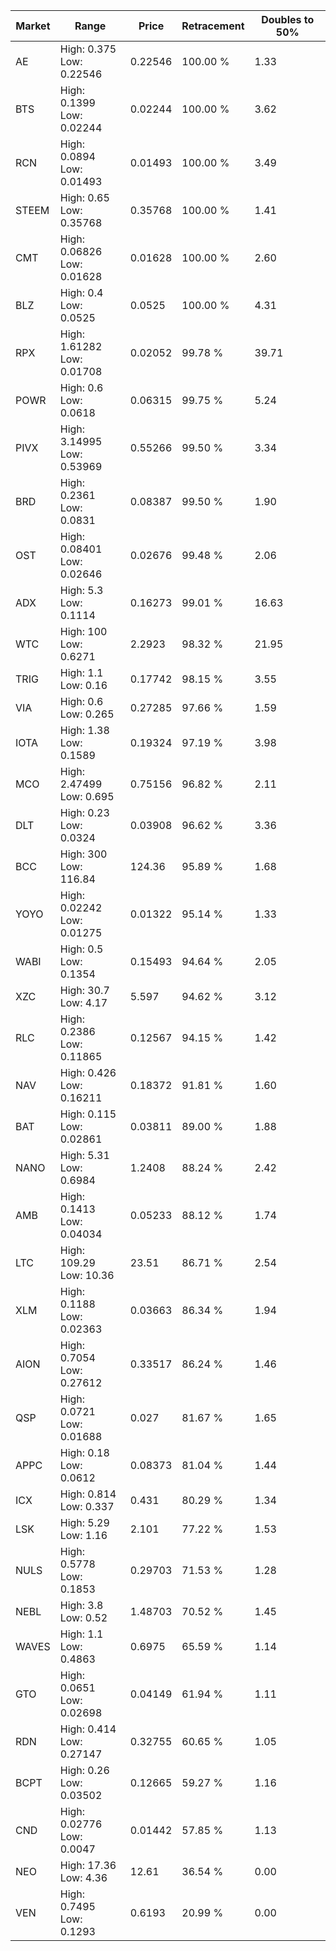 | Market | Range | Price| Retracement | Doubles to 50% |
| --- | --- | --- | --- | --- |
| AE | High: 0.375<br />Low: 0.22546 | 0.22546 | 100.00 % | 1.33 |
| BTS | High: 0.1399<br />Low: 0.02244 | 0.02244 | 100.00 % | 3.62 |
| RCN | High: 0.0894<br />Low: 0.01493 | 0.01493 | 100.00 % | 3.49 |
| STEEM | High: 0.65<br />Low: 0.35768 | 0.35768 | 100.00 % | 1.41 |
| CMT | High: 0.06826<br />Low: 0.01628 | 0.01628 | 100.00 % | 2.60 |
| BLZ | High: 0.4<br />Low: 0.0525 | 0.0525 | 100.00 % | 4.31 |
| RPX | High: 1.61282<br />Low: 0.01708 | 0.02052 | 99.78 % | 39.71 |
| POWR | High: 0.6<br />Low: 0.0618 | 0.06315 | 99.75 % | 5.24 |
| PIVX | High: 3.14995<br />Low: 0.53969 | 0.55266 | 99.50 % | 3.34 |
| BRD | High: 0.2361<br />Low: 0.0831 | 0.08387 | 99.50 % | 1.90 |
| OST | High: 0.08401<br />Low: 0.02646 | 0.02676 | 99.48 % | 2.06 |
| ADX | High: 5.3<br />Low: 0.1114 | 0.16273 | 99.01 % | 16.63 |
| WTC | High: 100<br />Low: 0.6271 | 2.2923 | 98.32 % | 21.95 |
| TRIG | High: 1.1<br />Low: 0.16 | 0.17742 | 98.15 % | 3.55 |
| VIA | High: 0.6<br />Low: 0.265 | 0.27285 | 97.66 % | 1.59 |
| IOTA | High: 1.38<br />Low: 0.1589 | 0.19324 | 97.19 % | 3.98 |
| MCO | High: 2.47499<br />Low: 0.695 | 0.75156 | 96.82 % | 2.11 |
| DLT | High: 0.23<br />Low: 0.0324 | 0.03908 | 96.62 % | 3.36 |
| BCC | High: 300<br />Low: 116.84 | 124.36 | 95.89 % | 1.68 |
| YOYO | High: 0.02242<br />Low: 0.01275 | 0.01322 | 95.14 % | 1.33 |
| WABI | High: 0.5<br />Low: 0.1354 | 0.15493 | 94.64 % | 2.05 |
| XZC | High: 30.7<br />Low: 4.17 | 5.597 | 94.62 % | 3.12 |
| RLC | High: 0.2386<br />Low: 0.11865 | 0.12567 | 94.15 % | 1.42 |
| NAV | High: 0.426<br />Low: 0.16211 | 0.18372 | 91.81 % | 1.60 |
| BAT | High: 0.115<br />Low: 0.02861 | 0.03811 | 89.00 % | 1.88 |
| NANO | High: 5.31<br />Low: 0.6984 | 1.2408 | 88.24 % | 2.42 |
| AMB | High: 0.1413<br />Low: 0.04034 | 0.05233 | 88.12 % | 1.74 |
| LTC | High: 109.29<br />Low: 10.36 | 23.51 | 86.71 % | 2.54 |
| XLM | High: 0.1188<br />Low: 0.02363 | 0.03663 | 86.34 % | 1.94 |
| AION | High: 0.7054<br />Low: 0.27612 | 0.33517 | 86.24 % | 1.46 |
| QSP | High: 0.0721<br />Low: 0.01688 | 0.027 | 81.67 % | 1.65 |
| APPC | High: 0.18<br />Low: 0.0612 | 0.08373 | 81.04 % | 1.44 |
| ICX | High: 0.814<br />Low: 0.337 | 0.431 | 80.29 % | 1.34 |
| LSK | High: 5.29<br />Low: 1.16 | 2.101 | 77.22 % | 1.53 |
| NULS | High: 0.5778<br />Low: 0.1853 | 0.29703 | 71.53 % | 1.28 |
| NEBL | High: 3.8<br />Low: 0.52 | 1.48703 | 70.52 % | 1.45 |
| WAVES | High: 1.1<br />Low: 0.4863 | 0.6975 | 65.59 % | 1.14 |
| GTO | High: 0.0651<br />Low: 0.02698 | 0.04149 | 61.94 % | 1.11 |
| RDN | High: 0.414<br />Low: 0.27147 | 0.32755 | 60.65 % | 1.05 |
| BCPT | High: 0.26<br />Low: 0.03502 | 0.12665 | 59.27 % | 1.16 |
| CND | High: 0.02776<br />Low: 0.0047 | 0.01442 | 57.85 % | 1.13 |
| NEO | High: 17.36<br />Low: 4.36 | 12.61 | 36.54 % | 0.00 |
| VEN | High: 0.7495<br />Low: 0.1293 | 0.6193 | 20.99 % | 0.00 |
